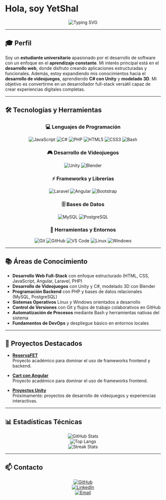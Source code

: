 # Hola, soy YetShal

<!-- Banner Superior -->
<div align="center">
  <img src="https://readme-typing-svg.herokuapp.com?font=Georgia&weight=500&size=24&pause=1000&color=2E86C1&center=true&vCenter=true&width=800&lines=Bienvenido+a+mi+perfil+de+GitHub;Desarrollador+de+Software+Junior;Rigor%2C+estructura+y+aprendizaje+constante" alt="Typing SVG" />
</div>

---

## 🎓 Perfil

Soy un **estudiante universitario** apasionado por el desarrollo de software con un enfoque en el **aprendizaje constante**. Mi interés principal está en el **desarrollo web**, donde disfruto creando aplicaciones estructuradas y funcionales. Además, estoy expandiendo mis conocimientos hacia el **desarrollo de videojuegos**, aprendiendo **C# con Unity** y **modelado 3D**. Mi objetivo es convertirme en un desarrollador full-stack versátil capaz de crear experiencias digitales completas.

---

## 🛠️ Tecnologías y Herramientas

<div align="center">

### 💻 Lenguajes de Programación
![JavaScript](https://img.shields.io/badge/JavaScript-F7DF1E?style=flat-square&logo=javascript&logoColor=000)
![C#](https://img.shields.io/badge/C%23-239120?style=flat-square&logo=c-sharp&logoColor=white)
![PHP](https://img.shields.io/badge/PHP-777BB4?style=flat-square&logo=php&logoColor=white)
![HTML5](https://img.shields.io/badge/HTML5-E34F26?style=flat-square&logo=html5&logoColor=white)
![CSS3](https://img.shields.io/badge/CSS3-1572B6?style=flat-square&logo=css3&logoColor=white)
![Bash](https://img.shields.io/badge/Bash-121011?style=flat-square&logo=gnu-bash&logoColor=white)

### 🎮 Desarrollo de Videojuegos
![Unity](https://img.shields.io/badge/Unity-000000?style=flat-square&logo=unity&logoColor=white)
![Blender](https://img.shields.io/badge/Blender-F5792A?style=flat-square&logo=blender&logoColor=white)

### ⚡ Frameworks y Librerías
![Laravel](https://img.shields.io/badge/Laravel-FF2D20?style=flat-square&logo=laravel&logoColor=white)
![Angular](https://img.shields.io/badge/Angular-DD0031?style=flat-square&logo=angular&logoColor=white)
![Bootstrap](https://img.shields.io/badge/Bootstrap-7952B3?style=flat-square&logo=bootstrap&logoColor=white)

### 🗄️ Bases de Datos
![MySQL](https://img.shields.io/badge/MySQL-4479A1?style=flat-square&logo=mysql&logoColor=white)
![PostgreSQL](https://img.shields.io/badge/PostgreSQL-336791?style=flat-square&logo=postgresql&logoColor=white)

### 🔧 Herramientas y Entornos
![Git](https://img.shields.io/badge/Git-F05032?style=flat-square&logo=git&logoColor=white)
![GitHub](https://img.shields.io/badge/GitHub-181717?style=flat-square&logo=github&logoColor=white)
![VS Code](https://img.shields.io/badge/VS%20Code-007ACC?style=flat-square&logo=visual-studio-code&logoColor=white)
![Linux](https://img.shields.io/badge/Linux-FCC624?style=flat-square&logo=linux&logoColor=000)
![Windows](https://img.shields.io/badge/Windows-0078D6?style=flat-square&logo=windows&logoColor=white)

</div>

---

## 📚 Áreas de Conocimiento

- **Desarrollo Web Full-Stack** con enfoque estructurado (HTML, CSS, JavaScript, Angular, Laravel, PHP)
- **Desarrollo de Videojuegos** con Unity y C#, modelado 3D con Blender
- **Programación Backend** con PHP y bases de datos relacionales (MySQL, PostgreSQL)
- **Sistemas Operativos** Linux y Windows orientados a desarrollo
- **Control de Versiones** con Git y flujos de trabajo colaborativos en GitHub
- **Automatización de Procesos** mediante Bash y herramientas nativas del sistema
- **Fundamentos de DevOps** y despliegue básico en entornos locales

---

## 🚀 Proyectos Destacados

- **[ReservaFET](https://github.com/yetshal/ReservaFet)**  
  Proyecto académico para dominar el uso de frameworks frontend y backend.

- **[Cart con Angular](https://github.com/yetshal/Cart)**  
  Proyecto académico para dominar el uso de frameworks frontend.

- **[Proyectos Unity](https://github.com/yetshal)**  
  Próximamente: proyectos de desarrollo de videojuegos y experiencias interactivas.

---

## 📊 Estadísticas Técnicas

<div align="center">

![GitHub Stats](https://github-readme-stats.vercel.app/api?username=YetShal&show_icons=true&theme=transparent&hide_border=true&title_color=2E86C1&icon_color=2E86C1)  
![Top Langs](https://github-readme-stats.vercel.app/api/top-langs/?username=YetShal&layout=compact&theme=transparent&hide_border=true&title_color=2E86C1)  
![Streak Stats](https://github-readme-streak-stats.herokuapp.com?user=YetShal&theme=transparent&hide_border=true&stroke=2E86C1&ring=2E86C1&fire=2E86C1&currStreakLabel=2E86C1)

</div>

---

## 📫 Contacto

<div align="center">

[![GitHub](https://img.shields.io/badge/GitHub-YetShal-181717?style=flat-square&logo=github)](https://github.com/yetshal)  
[![LinkedIn](https://img.shields.io/badge/LinkedIn-Perfil-0A66C2?style=flat-square&logo=linkedin&logoColor=white)](https://www.linkedin.com/in/julian-alfonso-montero-trujillo-124662267)  
[![Email](https://img.shields.io/badge/Email-Contacto-D14836?style=flat-square&logo=gmail&logoColor=white)](mailto:julianalfonsomonterotrujillo@gmail.com)

</div>
